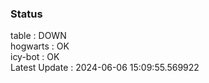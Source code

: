 ### Status


table : DOWN  
hogwarts : OK  
icy-bot : OK  
Latest Update : 2024-06-06 15:09:55.569922
